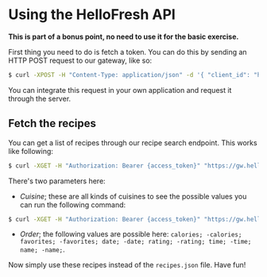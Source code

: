 # Using the HelloFresh API

**This is part of a bonus point, no need to use it for the basic exercise.**

First thing you need to do is fetch a token. You can do this by sending an HTTP POST request to our gateway, like so:

```sh
$ curl -XPOST -H "Content-Type: application/json" -d '{ "client_id": "hellofresh-dev-test", "client_secret": "g4c25EzG4#%Afeh07Bb#anbH5BQQ67bJ7!G6QZOA", "grant_type": "client_credentials", "scope": "public" }' "https://gw.hellofresh.com/auth/token"
```

You can integrate this request in your own application and request it through the server.

## Fetch the recipes

You can get a list of recipes through our recipe search endpoint. This works like following:

```sh
$ curl -XGET -H "Authorization: Bearer {access_token}" "https://gw.hellofresh.com/api/recipes/search?country=us&locale=en-US&limit=9&cuisine=italian&order=-rating"
```

There's two parameters here:

- _Cuisine_; these are all kinds of cuisines to see the possible values you can run the following command:

```sh
$ curl -XGET -H "Authorization: Bearer {access_token}" "https://gw.hellofresh.com/api/cuisines?country=us&locale=en-US"
```

- _Order_; the following values are possible here: `calories; -calories; favorites; -favorites; date; -date; rating; -rating; time; -time; name; -name;`.

Now simply use these recipes instead of the `recipes.json` file. Have fun!
